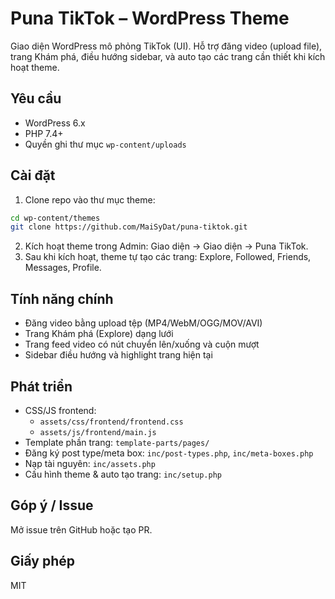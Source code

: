 # Puna TikTok – WordPress Theme

Giao diện WordPress mô phỏng TikTok (UI). Hỗ trợ đăng video (upload file), trang Khám phá, điều hướng sidebar, và auto tạo các trang cần thiết khi kích hoạt theme.

## Yêu cầu
- WordPress 6.x
- PHP 7.4+
- Quyền ghi thư mục `wp-content/uploads`

## Cài đặt
1. Clone repo vào thư mục theme:
```bash
cd wp-content/themes
git clone https://github.com/MaiSyDat/puna-tiktok.git
```
2. Kích hoạt theme trong Admin: Giao diện → Giao diện → Puna TikTok.
3. Sau khi kích hoạt, theme tự tạo các trang: Explore, Followed, Friends, Messages, Profile.

## Tính năng chính
- Đăng video bằng upload tệp (MP4/WebM/OGG/MOV/AVI)
- Trang Khám phá (Explore) dạng lưới
- Trang feed video có nút chuyển lên/xuống và cuộn mượt
- Sidebar điều hướng và highlight trang hiện tại

## Phát triển
- CSS/JS frontend:
  - `assets/css/frontend/frontend.css`
  - `assets/js/frontend/main.js`
- Template phần trang: `template-parts/pages/`
- Đăng ký post type/meta box: `inc/post-types.php`, `inc/meta-boxes.php`
- Nạp tài nguyên: `inc/assets.php`
- Cấu hình theme & auto tạo trang: `inc/setup.php`

## Góp ý / Issue
Mở issue trên GitHub hoặc tạo PR.

## Giấy phép
MIT
